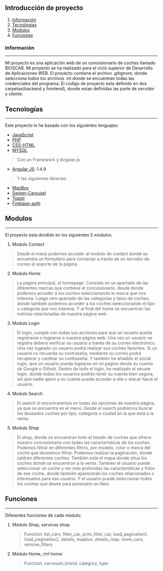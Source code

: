 ## Introducción de proyecto
1. [Información](#Información)
2. [Tecnologías](#Tecnologías)
3. [Modulos](#Modulos)
4. [Funciones](#Funciones)

### Información
***
Mi proyecto es una aplicación web de un concesionario de coches llamado BIOSCAR. Mi proyecto se ha realizado para el ciclo superior de Desarrollo de Aplicaciones WEB. El proyecto contiene el archivo .gitignore, donde selecciona todos los archivos .ini donde se encuentran todas las credenciales del programa. El codigo de proyecto esta definido en dos carpetas(backend y frontend), donde estan definidas las parte de servidor y cliente.

## Tecnologías
***
Este proyecto lo he basado con los siguientes lenguajes:
* [JavaScript](https://www.javascript.com/)
* [PHP](https://www.php.net/)
* [CSS-HTML](https://html.com/)
* [MYSQL](https://www.mysql.com/)
> Con un Framework y Angular.js:
* [Angular JS](https://angularjs.org/): 1.4.9
> Y las siguientes librerias:
* [MapBox](https://docs.mapbox.com/)
* [Swiper-Carousel](https://swiperjs.com/swiper-api)
* [Toastr](https://www.npmjs.com/package/toastr)
* [Firebase-auth](https://firebase.google.com)

## Modulos
***
El proyecto esta dividido en los siguientes 5 modulos:
1. Modulo Contact
  > Desde el menú podemos acceder al modulo de contact donde se encuentra un formulario para contactar a través de un servidor de correo al soporte de la         página.

2. Modulo Home
  > La página principal, el homepage. Consiste en un apartado de las diferentes marcas que contiene el concesionario, desde donde podemos acceder a los       coches seleccionando la marca que nos interesa. Luego otro apartado de las categorias y tipos de coches, donde también podemos acceder a los coches seleccionando el tipo o categoría que nos interesa. Y al final del home se encuentran las noticias relacionadas de nuestra página web.

3. Modulo Login
  > El login, cumple con todas sus acciones para que un usuario pueda registrarse o logearse a nuestra página web. Una vez un usuario se registra deberá verificar su usuario a través de su correo electrónico. Una vez logeado un usuario podrá realizar sus coches favoritos. Si un usuario no recuerda su contraseña, mediante su correo podrá recuperar y cambiar su contraseña. Y también he añadido el social login, que un usuario pueda logearse en mi página desde su cuenta de Google o Github. Dentro de todo el login, he realizado el secure login, donde todos los usuarios podrán tener su cuenta bien segura, sin que nadie ajeno a su cuenta pueda acceder a ella o atacar hacía el usuario.

4. Modulo Search
  > El search lo encontraremos en todas las opciones de nuestra página, ya que se encuentra en el menú. Desde el search podremos buscar los deseados coches por tipo, categoría o ciudad en la que está a la venta.

5. Modulo Shop
  > El shop, donde se encuentran todo el listado de coches que ofrece nuestro concesionario con todas las características de los coches. Podemos filtrar en diferentes filtros, por modelo, color o marca del coche que deseamos filtrar. Podemos realizar la paginación, donde saldrán diferentes coches. También está el mapa donde situa los coches donde se encuentran a la venta. Tambíen el usuario puede seleccionar un coche y ver más profundas las características y fotos de ese coche, donde también aparecerán los coches relacionados o interesados para ese usuario. Y el usuario puede seleccionar todos los coches que desee para ponerselo en likes.


## Funciones
***
Diferentes funciones de cada módulo:
1. Módulo Shop, services shop:
    > Function; list_cars, filter_car, print_filter_car, load_pagination1, load_pagination2, details, mapbox ,details_map, more_cars, remove_filters
2. Módulo Home, ctrl home:
    > Function; carrousel_brand, category, type
